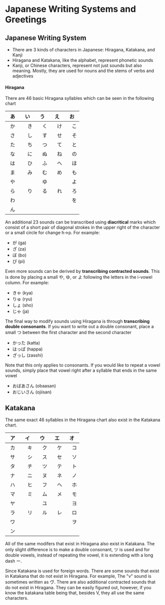 # Japanese Writing Systems and Greetings

## Japanese Writing System

 - There are 3 kinds of characters in Japanese: Hiragana, Katakana, and Kanji
 - Hiragana and Katakana, like the alphabet, represent phonetic sounds
 - Kanji, or Chinese characters, represent not just sounds but also meaning. Mostly, they are used for nouns and the stems of verbs and adjectives

#### Hiragana

There are 46 basic Hiragana syllables which can be seen in the following chart

| **あ** | **い** | **う** | **え** | **お** |
|:------:|:------:|:------:|:------:|:------:|
|   か　 | 　き   | 　く   | 　け   | 　こ   |
|   さ　 | 　し   | 　す   | 　せ   | 　そ   |
|   た　 | 　ち   | 　つ   | 　て   | 　と   |
|   な　 | 　に   | 　ぬ   | 　ね   | 　の   |
|   は　 | 　ひ   | 　ふ   | 　へ   | 　ほ   |
|   ま　 | 　み   | 　む   | 　め   | 　も   |
|   や　 | 　　   | 　ゆ   | 　　   | 　よ   |
|   ら　 | 　り   | 　る   | 　れ   | 　ろ   |
|   わ　 | 　　   | 　　   | 　　   | 　を   |
|   ん　 | 　　   | 　　   | 　　   | 　　   |

An additional 23 sounds can be transcribed using **diacritical** marks which consist of a short pair of diagonal strokes in the upper right of the character or a small circle for change h->p. For example:
 * が (ga)
 * ざ (za)
 * ぼ (bo)
 * ぴ (pi)


Even more sounds can be derived by **transcribing contracted sounds**. This is done by placing a small や, ゆ, or よ following the letters in the i-vowel column. For example:

 * きゃ (kya)
 * りゅ (ryu)
 * しょ (sho)
 * じゃ (ja)

The final way to modify sounds using Hiragana is through **transcribing double consonants**. If you want to write out a double consonant, place a small つ between the first character and the second character

 * かった  (katta)
 * はっぱ  (happa)
 * ざっし  (zasshi)

Note that this only applies to consonants. If you would like to repeat a vowel sounds, simply place that vowel right after a syllable that ends in the same vowel

 * おばあさん   (obaasan)
 * おじいさん   (ojiisan)

## Katakana

The same exact 46 syllables in the Hiragana chart also exist in the Katakana chart.

| **ア** | **イ** | **ウ** | **エ** | **オ** |
|:------:|:------:|:------:|:------:|:------:|
|   カ　 | 　キ   | 　ク   | 　ケ   | 　コ   |
|   サ　 | 　シ   | 　ス   | 　セ   | 　ソ   |
|   タ　 | 　チ   | 　ツ   | 　テ   | 　ト   |
|   ナ　 | 　ニ   | 　ヌ   | 　ネ   | 　ノ   |
|   ハ　 | 　ヒ   | 　フ   | 　ヘ   | 　ホ   |
|   マ　 | 　ミ   | 　ム   | 　メ   | 　モ   |
|   ヤ　 | 　　   | 　ユ   | 　　   | 　ヨ   |
|   ラ　 | 　リ   | 　ル   | 　レ   | 　ロ   |
|   ワ　 | 　　   | 　　   | 　　   | 　ヲ   |
|   ン　 | 　　   | 　　   | 　　   | 　　   |

All of the same modifers that exist in Hiragana also exist in Katakana. The only slight difference is to make a double consonant, ツ is used and for double vowels, instead of repeating the vowel, it is extending with a long dash ー.

Since Katakana is used for foreign words. There are some sounds that exist in Katakana that do not exist in Hiragana. For example, The "v" sound is sometimes written as ヴ. There are also additional contracted sounds that do not exist in Hiragana. They can be easily figured out, however, if you know the katakana table being that, besides V, they all use the same characters.
